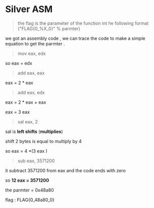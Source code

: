 **Silver ASM**
=======

>the flag is the parameter of the function int he following format ("FLAG{0_%X_0}" % parmter)

we got an assembly code , we can trace the code to make a simple equation to get the parmter .

>mov     eax, edx  

so eax = edx 

>add     eax, eax

eax = 2 * eax 

>add     eax, edx

eax = 2 * eax + eax 

eax = 3 eax 

>sal     eax, 2 

sal is **left shifts** (**multiplies**)

shift 2 bytes is equal to multiply by 4 

so eax = 4 *(3 eax )

>sub     eax, 3571200

it subtract 3571200 from eax and the code ends with zero 

so **12 eax = 3571200** 

the parmter =  0x48a80

flag : FLAG{0_48a80_0}
